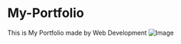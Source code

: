 # My-Portfolio
This is My Portfolio made by Web Development
![Image](https://github.com/user-attachments/assets/2782cf9d-f33c-42e4-a037-0673a3317db8)
